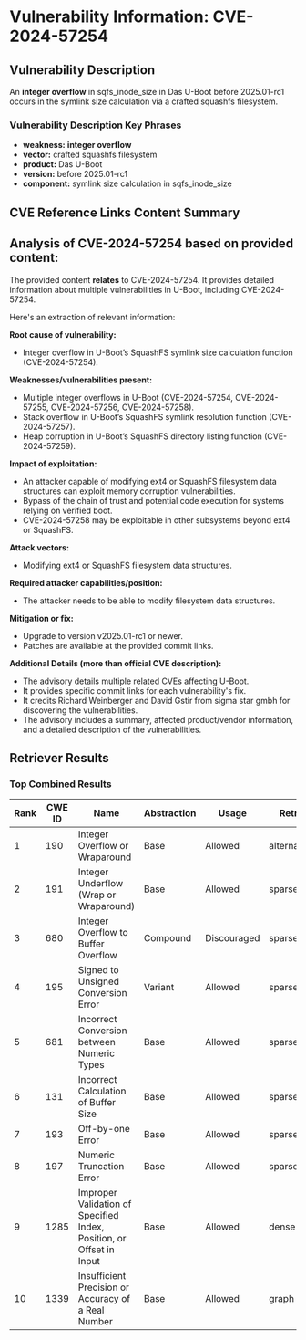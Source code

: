 # Vulnerability Information: CVE-2024-57254

## Vulnerability Description
An **integer overflow** in sqfs_inode_size in Das U-Boot before 2025.01-rc1 occurs in the symlink size calculation via a crafted squashfs filesystem.

### Vulnerability Description Key Phrases
- **weakness:** **integer overflow**
- **vector:** crafted squashfs filesystem
- **product:** Das U-Boot
- **version:** before 2025.01-rc1
- **component:** symlink size calculation in sqfs_inode_size

## CVE Reference Links Content Summary
## Analysis of CVE-2024-57254 based on provided content:

The provided content **relates** to CVE-2024-57254. It provides detailed information about multiple vulnerabilities in U-Boot, including CVE-2024-57254.

Here's an extraction of relevant information:

**Root cause of vulnerability:**

*   Integer overflow in U-Boot’s SquashFS symlink size calculation function (CVE-2024-57254).

**Weaknesses/vulnerabilities present:**

*   Multiple integer overflows in U-Boot (CVE-2024-57254, CVE-2024-57255, CVE-2024-57256, CVE-2024-57258).
*   Stack overflow in U-Boot’s SquashFS symlink resolution function (CVE-2024-57257).
*   Heap corruption in U-Boot’s SquashFS directory listing function (CVE-2024-57259).

**Impact of exploitation:**

*   An attacker capable of modifying ext4 or SquashFS filesystem data structures can exploit memory corruption vulnerabilities.
*   Bypass of the chain of trust and potential code execution for systems relying on verified boot.
*   CVE-2024-57258 may be exploitable in other subsystems beyond ext4 or SquashFS.

**Attack vectors:**

*   Modifying ext4 or SquashFS filesystem data structures.

**Required attacker capabilities/position:**

*   The attacker needs to be able to modify filesystem data structures.

**Mitigation or fix:**

*   Upgrade to version v2025.01-rc1 or newer.
*   Patches are available at the provided commit links.

**Additional Details (more than official CVE description):**

*   The advisory details multiple related CVEs affecting U-Boot.
*   It provides specific commit links for each vulnerability's fix.
*   It credits Richard Weinberger and David Gstir from sigma star gmbh for discovering the vulnerabilities.
*   The advisory includes a summary, affected product/vendor information, and a detailed description of the vulnerabilities.

## Retriever Results

### Top Combined Results

| Rank | CWE ID | Name | Abstraction | Usage  | Retrievers | Individual Scores |
|------|--------|------|-------------|-------|------------|-------------------|
| 1 | 190 | Integer Overflow or Wraparound | Base | Allowed | alternate_terms | 0.800 |
| 2 | 191 | Integer Underflow (Wrap or Wraparound) | Base | Allowed | sparse | 0.160 |
| 3 | 680 | Integer Overflow to Buffer Overflow | Compound | Discouraged | sparse | 0.158 |
| 4 | 195 | Signed to Unsigned Conversion Error | Variant | Allowed | sparse | 0.153 |
| 5 | 681 | Incorrect Conversion between Numeric Types | Base | Allowed | sparse | 0.151 |
| 6 | 131 | Incorrect Calculation of Buffer Size | Base | Allowed | sparse | 0.150 |
| 7 | 193 | Off-by-one Error | Base | Allowed | sparse | 0.139 |
| 8 | 197 | Numeric Truncation Error | Base | Allowed | sparse | 0.137 |
| 9 | 1285 | Improper Validation of Specified Index, Position, or Offset in Input | Base | Allowed | dense | 0.574 |
| 10 | 1339 | Insufficient Precision or Accuracy of a Real Number | Base | Allowed | graph | 0.002 |

